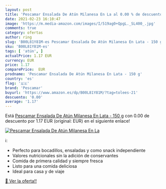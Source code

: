 ```yaml
---
layout: post
title: 'Pescamar Ensalada De Atún Milanesa En La al 0.00 % de descuento'
date: 2021-02-23 16:10:47
image: 'https://m.media-amazon.com/images/I/519ag0+QpgL._SL400_.jpg'
comments: true
category: ofertas
author: ring
slug: 'B00L81Y81M-es Pescamar Ensalada De Atún Milanesa En Lata - 150 g'
sku: 'B00L81Y81M-es'
tags: [ 'atún', ]
actualPrice: 1.17 EUR
currency: EUR
price: 1.17
comparePrice:  EUR
prodname: 'Pescamar Ensalada De Atún Milanesa En Lata - 150 g'
country: 'es'
flag: '🇪🇸'
brand: 'Pescamar'
buyurl: 'https://www.amazon.es/dp/B00L81Y81M/?tag=tolees-21'
descuento: '0.00'
average: '1.17'
---
```


Está [Pescamar Ensalada De Atún Milanesa En Lata - 150 g](https://www.amazon.es/dp/B00L81Y81M/?tag=tolees-21) con 0.00 de descuento por 1.17 EUR (original:  EUR) en el siguiente enlace!

[![Pescamar Ensalada De Atún Milanesa En La](https://m.media-amazon.com/images/I/519ag0+QpgL._SL400_.jpg)](https://www.amazon.es/dp/B00L81Y81M/?tag=tolees-21)

ℹ️:

- Perfecto para bocadillos, ensaladas y como snack independiente
- Valores nutricionales sin la adición de conservantes
- Comida de primera calidad y siempre fresca
- Listo para una comida deliciosa
- Ideal para casa y de viaje

[🛒 Ver la oferta!!](https://www.amazon.es/dp/B00L81Y81M/?tag=tolees-21)
